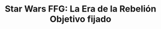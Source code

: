 ---
collection: rolLudoteca
title: 'Star Wars FFG: La Era de la Rebelión Objetivo fijado'
image: edgswa25.png
editorial: 'Fantasy Flight Games'
editorial_ref: 'EDGSWA25'
isbn: '9788415889908'
type: 'Guía'
web: http://www.fantasyflightgames.es/juegos/articulo/star_wars_la_era_de_la_rebelion/objetivo_fijado
format: 'Libro tapa dura'
system: 'Genesys'
created_at: '2022-04-11T12:18:19+00:00'
---